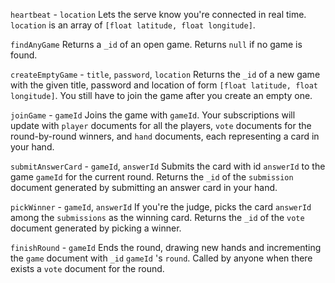 `heartbeat` - `location`
Lets the serve know you're connected in real time. `location` is an array of `[float latitude, float longitude]`.

`findAnyGame`
Returns a `_id` of an open game. Returns `null` if no game is found.

`createEmptyGame` - `title`, `password`, `location`
Returns the `_id` of a new game with the given title, password and location of form `[float latitude, float longitude]`. You still have to join the game after you create an empty one.

`joinGame` - `gameId`
Joins the game with `gameId`. Your subscriptions will update with `player` documents for all the players, `vote` documents for the round-by-round winners, and `hand` documents, each representing a card in your hand.

`submitAnswerCard` - `gameId`, `answerId`
Submits the card with id `answerId` to the game `gameId` for the current round. Returns the `_id` of the `submission` document generated by submitting an answer card in your hand.

`pickWinner` - `gameId`, `answerId`
If you're the judge, picks the card `answerId` among the `submissions` as the winning card. Returns the `_id` of the `vote` document generated by picking a winner.

`finishRound` - `gameId`
Ends the round, drawing new hands and incrementing the `game` document with `_id` `gameId` 's `round`. Called by anyone when there exists a `vote` document for the round.